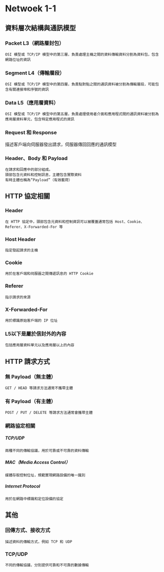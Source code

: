 # Netwoek 1-1

## 資料層次結構與通訊模型
### Packet L3（網路層封包）

```
OSI 模型或 TCP/IP 模型中的第三層，負責處理主機之間的資料傳輸資料分割為資料包，包含網路位址的資訊
```

### Segment L4（傳輸層段）
```
OSI 模型或 TCP/IP 模型中的第四層，負責點對點之間的通訊資料被分割為傳輸層段，可能包含有關連接埠和序號的資訊
```
### Data L5（應用層資料）
```
OSI 模型或 TCP/IP 模型中的第五層，負責處理使用者介面和應用程式間的通訊資料被分割為應用層資料單元，包含特定應用程式的資訊
```
###  Request 和 Response

描述客戶端向伺服器發出請求，伺服器傳回回應的通訊模型
### Header、Body 和 Payload
```
在請求和回應中的部分組成。
頭部包含元資料和控制訊息，主體包含實際資料
有時主體也稱為“Payload”（有效載荷）
```

## HTTP 協定相關
### Header
```
在 HTTP 協定中，頭部包含元資料和控制資訊可以被覆蓋通常包括 Host、Cookie、Referer、X-Forwarded-For 等
```
### Host Header
```
指定發起請求的主機
```
### Cookie
```
用於在客戶端和伺服器之間傳遞訊息的 HTTP Cookie
```
### Referer
```
指示請求的來源
```
### X-Forwarded-For
```
用於標識原始客戶端的 IP 位址
```
### L5以下是屬於信封外的內容
```
包括應用層資料單元以及應用層以上的內容
```
## HTTP 請求方式
### 無 Payload（無主體）
```
GET / HEAD 等請求方法通常不攜帶主體
```
### 有 Payload（有主體）
```
POST / PUT / DELETE 等請求方法通常會攜帶主體
```
### 網路協定相關
##### TCP/UDP
```
兩種不同的傳輸協議，用於可靠或不可靠的資料傳輸
```
##### MAC（Media Access Control）
```
媒體存取控制位址，規範實現網路設備的唯一識別
```
##### Internet Protocol
```
用於在網路中標識和定位設備的協定
```
## 其他
### 回傳方式、接收方式
```
描述資料的傳輸方式，例如 TCP 和 UDP
```
### TCP/UDP
```
不同的傳輸協議，分別提供可靠和不可靠的數據傳輸
```